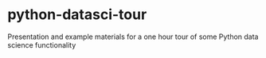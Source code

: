 # python-datasci-tour
Presentation and example materials for a one hour tour of some Python data science functionality
